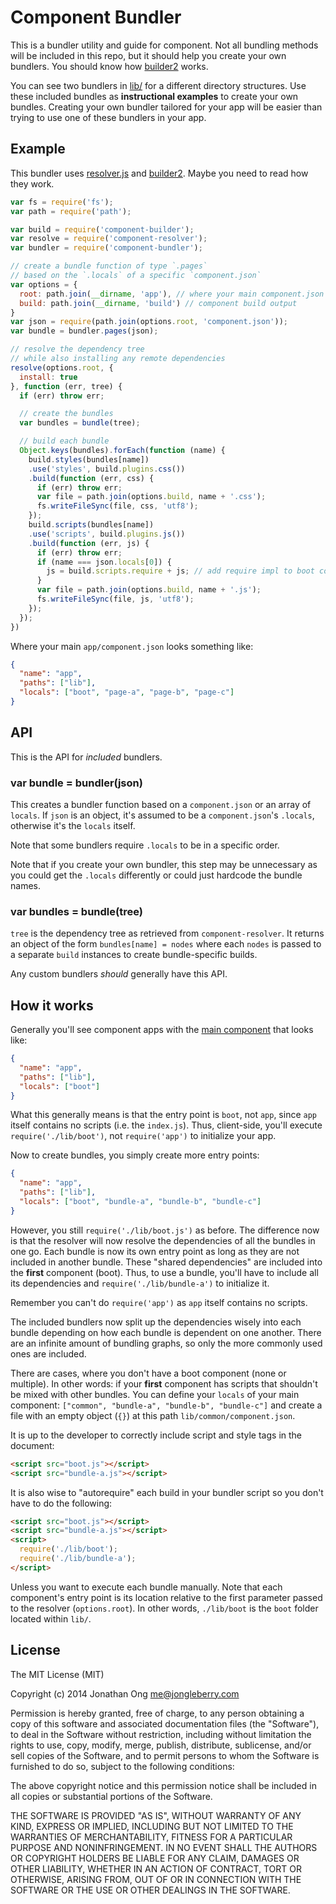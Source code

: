 # Component Bundler

This is a bundler utility and guide for component. Not all bundling methods will be included in this repo,
but it should help you create your own bundlers. You should know how [builder2](https://github.com/componentjs/builder2.js) works.

You can see two bundlers in [lib/](https://github.com/component/bundler.js/tree/master/lib) for a different directory structures.
Use these included bundles as __instructional examples__ to create your own bundles.
Creating your own bundler tailored for your app will be easier than trying to use one of these bundlers in your app.

## Example

This bundler uses [resolver.js](https://github.com/component/resolver.js) and [builder2](https://github.com/component/builder2.js).
Maybe you need to read how they work.

```js
var fs = require('fs');
var path = require('path');

var build = require('component-builder');
var resolve = require('component-resolver');
var bundler = require('component-bundler');

// create a bundle function of type `.pages`
// based on the `.locals` of a specific `component.json`
var options = {
  root: path.join(__dirname, 'app'), // where your main component.json is located
  build: path.join(__dirname, 'build') // component build output
}
var json = require(path.join(options.root, 'component.json'));
var bundle = bundler.pages(json);

// resolve the dependency tree
// while also installing any remote dependencies
resolve(options.root, {
  install: true
}, function (err, tree) {
  if (err) throw err;

  // create the bundles
  var bundles = bundle(tree);

  // build each bundle
  Object.keys(bundles).forEach(function (name) {
    build.styles(bundles[name])
    .use('styles', build.plugins.css())
    .build(function (err, css) {
      if (err) throw err;
      var file = path.join(options.build, name + '.css');
      fs.writeFileSync(file, css, 'utf8');
    });
    build.scripts(bundles[name])
    .use('scripts', build.plugins.js())
    .build(function (err, js) {
      if (err) throw err;
      if (name === json.locals[0]) {
        js = build.scripts.require + js; // add require impl to boot component
      }
      var file = path.join(options.build, name + '.js');
      fs.writeFileSync(file, js, 'utf8');
    });
  });
})
```

Where your main `app/component.json` looks something like:

```json
{
  "name": "app",
  "paths": ["lib"],
  "locals": ["boot", "page-a", "page-b", "page-c"]
}
```

## API

This is the API for _included_ bundlers.

### var bundle = bundler(json)

This creates a bundler function based on a `component.json` or an array of `locals`. If `json` is an object, it's assumed to be a `component.json`'s `.locals`, otherwise it's the `locals` itself.

Note that some bundlers require `.locals` to be in a specific order.

Note that if you create your own bundler, this step may be unnecessary as you could get the `.locals` differently or could just hardcode the bundle names.

### var bundles = bundle(tree)

`tree` is the dependency tree as retrieved from `component-resolver`. It returns an object of the form `bundles[name] = nodes` where each `nodes` is passed to a separate `build` instances to create bundle-specific builds.

Any custom bundlers _should_ generally have this API.

## How it works

Generally you'll see component apps with the [main component](https://github.com/component/guide/blob/master/creating-apps-with-components/entry-points.md) that looks like:

```json
{
  "name": "app",
  "paths": ["lib"],
  "locals": ["boot"]
}
```

What this generally means is that the entry point is `boot`, not `app`, since `app` itself contains no scripts (i.e. the `index.js`). Thus, client-side, you'll execute `require('./lib/boot')`, not `require('app')` to initialize your app.

Now to create bundles, you simply create more entry points:

```json
{
  "name": "app",
  "paths": ["lib"],
  "locals": ["boot", "bundle-a", "bundle-b", "bundle-c"]
}
```

However, you still `require('./lib/boot.js')` as before. The difference now is that the resolver will now resolve the dependencies of all the bundles in one go. Each bundle is now its own entry point as long as they are not included in another bundle. These "shared dependencies" are included into the **first** component (boot). Thus, to use a bundle, you'll have to include all its dependencies and `require('./lib/bundle-a')` to initialize it.

Remember you can't do `require('app')` as `app` itself contains no scripts.

The included bundlers now split up the dependencies wisely into each bundle depending on how each bundle is dependent on one another. There are an infinite amount of bundling graphs, so only the more commonly used ones are included.

There are cases, where you don't have a boot component (none or multiple). In other words: if your **first** component has scripts that shouldn't be mixed with other bundles.
You can define your `locals` of your main component: `["common", "bundle-a", "bundle-b", "bundle-c"]` and create a file with an empty object (`{}`) at this path `lib/common/component.json`.

It is up to the developer to correctly include script and style tags in the document:

```html
<script src="boot.js"></script>
<script src="bundle-a.js"></script>
```

It is also wise to "autorequire" each build in your bundler script so you don't have to do the following:

```html
<script src="boot.js"></script>
<script src="bundle-a.js"></script>
<script>
  require('./lib/boot');
  require('./lib/bundle-a');
</script>
```

Unless you want to execute each bundle manually.
Note that each component's entry point is its location relative to the first parameter passed to the resolver (`options.root`).
In other words, `./lib/boot` is the `boot` folder located within `lib/`.

## License

The MIT License (MIT)

Copyright (c) 2014 Jonathan Ong me@jongleberry.com

Permission is hereby granted, free of charge, to any person obtaining a copy
of this software and associated documentation files (the "Software"), to deal
in the Software without restriction, including without limitation the rights
to use, copy, modify, merge, publish, distribute, sublicense, and/or sell
copies of the Software, and to permit persons to whom the Software is
furnished to do so, subject to the following conditions:

The above copyright notice and this permission notice shall be included in
all copies or substantial portions of the Software.

THE SOFTWARE IS PROVIDED "AS IS", WITHOUT WARRANTY OF ANY KIND, EXPRESS OR
IMPLIED, INCLUDING BUT NOT LIMITED TO THE WARRANTIES OF MERCHANTABILITY,
FITNESS FOR A PARTICULAR PURPOSE AND NONINFRINGEMENT. IN NO EVENT SHALL THE
AUTHORS OR COPYRIGHT HOLDERS BE LIABLE FOR ANY CLAIM, DAMAGES OR OTHER
LIABILITY, WHETHER IN AN ACTION OF CONTRACT, TORT OR OTHERWISE, ARISING FROM,
OUT OF OR IN CONNECTION WITH THE SOFTWARE OR THE USE OR OTHER DEALINGS IN
THE SOFTWARE.
